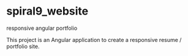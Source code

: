 # spiral9_website
responsive angular portfolio

This project is an Angular application to create a responsive resume / portfolio site.
